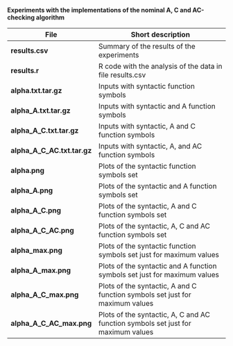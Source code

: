 **Experiments with the implementations of the nominal A, C and AC-checking algorithm**


**File** | Short description
------------ | -------------
**results.csv** | Summary of the results of the experiments
**results.r** | R code with the analysis of the data in file results.csv
**alpha.txt.tar.gz** | Inputs with syntactic function symbols
**alpha_A.txt.tar.gz** | Inputs with syntactic and A function symbols
**alpha_A_C.txt.tar.gz** | Inputs with syntactic, A and C function symbols
**alpha_A_C_AC.txt.tar.gz** | Inputs with syntactic, A, and AC function symbols
**alpha.png** | Plots of the syntactic function symbols set
**alpha_A.png** | Plots of the syntactic and A function symbols set
**alpha_A_C.png** | Plots of the syntactic, A and C function symbols set
**alpha_A_C_AC.png** | Plots of the syntactic, A, C and AC function symbols set
**alpha_max.png** | Plots of the syntactic function symbols set just for maximum values
**alpha_A_max.png** | Plots of the syntactic and A function symbols set just for maximum values
**alpha_A_C_max.png** | Plots of the syntactic, A and C function symbols set just for maximum values
**alpha_A_C_AC_max.png** | Plots of the syntactic, A, C and AC function symbols set just for maximum values
